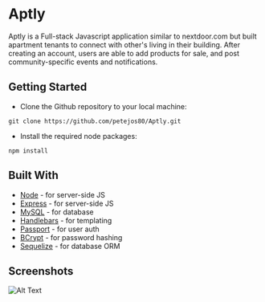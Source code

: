 # Aptly

Aptly is a Full-stack Javascript application similar to nextdoor.com but built apartment tenants to connect with other's living in their building.  After creating an account, users are able to add products for sale, and post community-specific events and notifications.

## Getting Started

* Clone the Github repository to your local machine:

```
git clone https://github.com/petejos80/Aptly.git
```

* Install the required node packages:

```
npm install
```

## Built With

* [Node](https://nodejs.org/en/) - for server-side JS
* [Express](https://expressjs.com/) - for server-side JS
* [MySQL](https://www.mysql.com/) - for database
* [Handlebars](https://handlebarsjs.com/) - for templating
* [Passport](http://www.passportjs.org/) - for user auth
* [BCrypt](https://www.npmjs.com/package/bcrypt) - for password hashing
* [Sequelize](http://docs.sequelizejs.com/) - for database ORM

## Screenshots

![Alt Text](https://giphy.com/gifs/9MIzf9iGO9M4zGwiPj)
